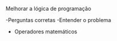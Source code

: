 Melhorar a lógica de programação

-Perguntas corretas
-Entender o problema

- Operadores matemáticos